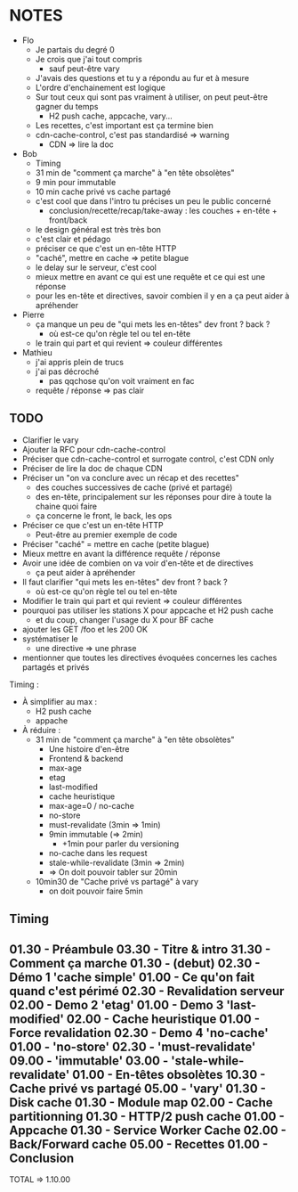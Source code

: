 # NOTES

* Flo
  * Je partais du degré 0
  * Je crois que j'ai tout compris
    * sauf peut-être vary
  * J'avais des questions et tu y a répondu au fur et à mesure
  * L'ordre d'enchainement est logique
  * Sur tout ceux qui sont pas vraiment à utiliser, on peut peut-être gagner du temps
    * H2 push cache, appcache, vary...
  * Les recettes, c'est important est ça termine bien
  * cdn-cache-control, c'est pas standardisé => warning
    * CDN => lire la doc
* Bob
  * Timing
  * 31 min de "comment ça marche" à "en tête obsolètes"
  * 9 min pour immutable
  * 10 min cache privé vs cache partagé
  * c'est cool que dans l'intro tu précises un peu le public concerné
    * conclusion/recette/recap/take-away : les couches + en-tête + front/back
  * le design général est très très bon
  * c'est clair et pédago
  * préciser ce que c'est un en-tête HTTP
  * "caché", mettre en cache => petite blague
  * le delay sur le serveur, c'est cool
  * mieux mettre en avant ce qui est une requête et ce qui est une réponse
  * pour les en-tête et directives, savoir combien il y en a ça peut aider à apréhender
* Pierre
  * ça manque un peu de "qui mets les en-têtes" dev front ? back ?
    * où est-ce qu'on règle tel ou tel en-tête
  * le train qui part et qui revient => couleur différentes
* Mathieu
  * j'ai appris plein de trucs
  * j'ai pas décroché
    * pas qqchose qu'on voit vraiment en fac
  * requête / réponse => pas clair

## TODO

* Clarifier le vary
* Ajouter la RFC pour cdn-cache-control
* Préciser que cdn-cache-control et surrogate control, c'est CDN only
* Préciser de lire la doc de chaque CDN
* Préciser un "on va conclure avec un récap et des recettes"
  * des couches successives de cache (privé et partagé)
  * des en-tête, principalement sur les réponses pour dire à toute la chaine quoi faire
  * ça concerne le front, le back, les ops
* Préciser ce que c'est un en-tête HTTP
  * Peut-être au premier exemple de code
* Préciser "caché" = mettre en cache (petite blague)
* Mieux mettre en avant la différence requête / réponse
* Avoir une idée de combien on va voir d'en-tête et de directives
  * ça peut aider à apréhender
* Il faut clarifier "qui mets les en-têtes" dev front ? back ?
  * où est-ce qu'on règle tel ou tel en-tête
* Modifier le train qui part et qui revient => couleur différentes
* pourquoi pas utiliser les stations X pour appcache et H2 push cache
  * et du coup, changer l'usage du X pour BF cache
* ajouter les GET /foo et les 200 OK
* systématiser le
  * une directive => une phrase
* mentionner que toutes les directives évoquées concernes les caches partagés et privés

Timing :

* À simplifier au max :
  * H2 push cache
  * appache
* À réduire :
  * 31 min de "comment ça marche" à "en tête obsolètes"
    * Une histoire d'en-être
    * Frontend & backend
    * max-age
    * etag
    * last-modified
    * cache heuristique
    * max-age=0 / no-cache
    * no-store
    * must-revalidate (3min => 1min)
    * 9min immutable (=> 2min)
      * +1min pour parler du versioning
    * no-cache dans les request
    * stale-while-revalidate (3min => 2min)
    * => On doit pouvoir tabler sur 20min
  * 10min30 de "Cache privé vs partagé" à vary
    * on doit pouvoir faire 5min

## Timing

01.30 - Préambule
03.30 - Titre & intro
31.30 - Comment ça marche
  01.30 - (debut)
  02.30 - Démo 1 'cache simple'
  01.00 - Ce qu'on fait quand c'est périmé
  02.30 - Revalidation serveur
  02.00 - Demo 2 'etag'
  01.00 - Demo 3 'last-modified'
  02.00 - Cache heuristique
  01.00 - Force revalidation
  02.30 - Demo 4 'no-cache'
  01.00 - 'no-store'
  02.30 - 'must-revalidate'
  09.00 - 'immutable'
  03.00 - 'stale-while-revalidate'
01.00 - En-têtes obsolètes
10.30 - Cache privé vs partagé
05.00 - 'vary'
01.30 - Disk cache
01.30 - Module map
02.00 - Cache partitionning
01.30 - HTTP/2 push cache
01.00 - Appcache
01.30 - Service Worker Cache
02.00 - Back/Forward cache
05.00 - Recettes
01.00 - Conclusion
---
TOTAL => 1.10.00